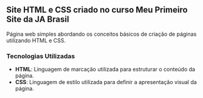 ## Site HTML e CSS criado no curso Meu Primeiro Site da JA Brasil

Página web simples abordando os conceitos básicos de criação de páginas utilizando HTML e CSS.

### Tecnologias Utilizadas

- **HTML**: Linguagem de marcação utilizada para estruturar o conteúdo da página.
- **CSS**: Linguagem de estilo utilizada para definir a apresentação visual da página.
